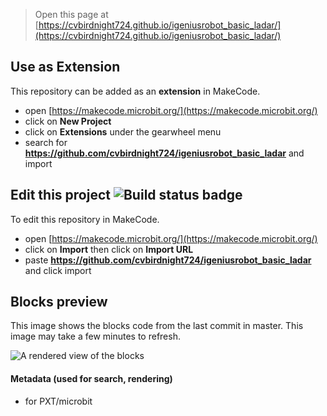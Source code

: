 
> Open this page at [https://cvbirdnight724.github.io/igeniusrobot_basic_ladar/](https://cvbirdnight724.github.io/igeniusrobot_basic_ladar/)

## Use as Extension

This repository can be added as an **extension** in MakeCode.

* open [https://makecode.microbit.org/](https://makecode.microbit.org/)
* click on **New Project**
* click on **Extensions** under the gearwheel menu
* search for **https://github.com/cvbirdnight724/igeniusrobot_basic_ladar** and import

## Edit this project ![Build status badge](https://github.com/cvbirdnight724/igeniusrobot_basic_ladar/workflows/MakeCode/badge.svg)

To edit this repository in MakeCode.

* open [https://makecode.microbit.org/](https://makecode.microbit.org/)
* click on **Import** then click on **Import URL**
* paste **https://github.com/cvbirdnight724/igeniusrobot_basic_ladar** and click import

## Blocks preview

This image shows the blocks code from the last commit in master.
This image may take a few minutes to refresh.

![A rendered view of the blocks](https://github.com/cvbirdnight724/igeniusrobot_basic_ladar/raw/master/.github/makecode/blocks.png)

#### Metadata (used for search, rendering)

* for PXT/microbit
<script src="https://makecode.com/gh-pages-embed.js"></script><script>makeCodeRender("{{ site.makecode.home_url }}", "{{ site.github.owner_name }}/{{ site.github.repository_name }}");</script>

